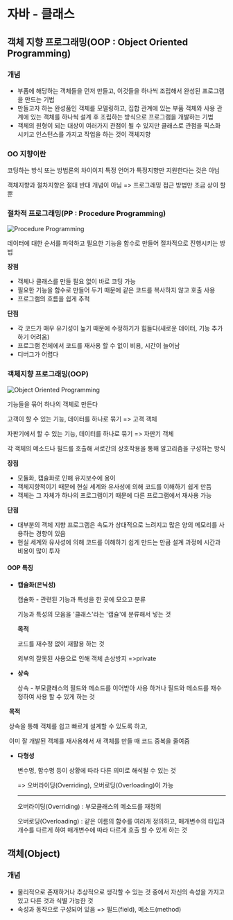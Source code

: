 # 자바 - 클래스

## 객체 지향 프로그래밍(OOP : Object Oriented Programming)

### 개념

- 부품에 해당하는 객체들을 먼저 만들고, 이것들을 하나씩 조립해서 완성된 프로그램을 만드는 기법
- 만들고자 하는 완성품인 객체를 모델링하고, 집합 관계에 있는 부품 객체와 사용 관계에 있는 객체를 하나씩 설계 후 조립하는 방식으로 프로그램을 개발하는 기법
- 객체의 원형이 되는 대상이 여러가지 관점이 될 수 있지만 클래스로 관점을 픽스화 시키고 인스턴스를 가지고 작업을 하는 것이 객체지향

#### 

### OO 지향이란

코딩하는 방식 또는 방법론의 차이이지 특정 언어가 특정지향만 지원한다는 것은 아님

객체지향과 절차지향은 절대 반대 개념이 아님 => 프로그래밍 접근 방법만 조금 상이 할뿐



### 절차적 프로그래밍(PP : Procedure Programming)

![Procedure Programming](C:/Users/USER/Desktop/TIL/md-images/Procedure%20Programming.png)

데이터에 대한 순서를 파악하고 필요한 기능을 함수로 만들어 절차적으로 진행시키는 방법



**장점**

- 객체나 클래스를 만들 필요 없이 바로 코딩 가능
- 필요한 기능을 함수로 만들어 두기 때문에 같은 코드를 복사하지 않고 호출 사용
- 프로그램의 흐름을 쉽게 추적

**단점**

- 각 코드가 매우 유기성이 높기 때문에 수정하기가 힘들다(새로운 데이터, 기능 추가하기 어려움)
- 프로그램 전체에서 코드를 재사용 할 수 없이 비용, 시간이 늘어남
- 디버그가 어렵다



### 객체지향 프로그래밍(OOP)

![Object Oriented Programming](C:/Users/USER/Desktop/TIL/md-images/Object%20Oriented%20Programming.png)

기능들을 묶어 하나의 객체로 만든다

고객이 할 수 있는 기능, 데이터를 하나로 묶기 => 고객 객체

자판기에서 할 수 있는 기능, 데이터를 하나로 묶기 => 자판기 객체



각 객체의 메소드나 필드를 호출해 서로간의 상호작용을 통해 알고리즘을 구성하는 방식



**장점**

- 모듈화, 캡슐화로 인해 유지보수에 용이
- 객체지향적이기 때문에 현실 세계와 유사성에 의해 코드를 이해하기 쉽게 만듬
- 객체는 그 자체가 하나의 프로그램이기 때문에 다른 프로그램에서 재사용 가능

**단점**

- 대부분의 객체 지향 프로그램은 속도가 상대적으로 느려지고 많은 양의 메모리를 사용하는 경향이 있음
- 현실 세계와 유사성에 의해 코드를 이해하기 쉽게 만드는 만큼 설계 과정에 시간과 비용이 많이 투자



#### OOP 특징

- **캡슐화(은닉성)**

  캡슐화 - 관련된 기능과 특성을 한 곳에 모으고 분류

  기능과 특성의 모음을 '클래스'라는 '캡슐'에 분류해서 넣는 것

  

  **목적**

  코드를 재수정 없이 재활용 하는 것

  외부의 잘못된 사용으로 인해 객체 손상방지 =>private

 - **상속**

   상속 - 부모클래스의 필드와 메소드를 이어받아 사용 하거나 필드와 메소드를 재수정하여 사용 할 수 있게 하는 것



​		**목적**

​		상속을 통해 객체를 쉽고 빠르게 설계할 수 있도록 하고,

​		이미 잘 개발된 객체를 재사용해서 새 객체를 만들 때 코드 중복을 줄여줌

- **다형성**

  변수명, 함수명 등이 상황에 따라 다른 의미로 해석될 수 있는 것

  => 오버라이딩(Overriding), 오버로딩(Overloading)이 가능

  --------------

  오버라이딩(Overriding) : 부모클래스의 메소드를 재정의

  오버로딩(Overloading) : 같은 이름의 함수를 여러개 정의하고, 매개변수의 타입과 개수를 다르게 하여 매개변수에 따라 다르게 호출 할 수 있게 하는 것



## 객체(Object)

### 개념

- 물리적으로 존재하거나 추상적으로 생각할 수 있는 것 중에서 자신의 속성을 가지고 있고 다른 것과 식별 가능한 것
- 속성과 동작으로 구성되어 있음 => 필드(field), 메소드(method)

